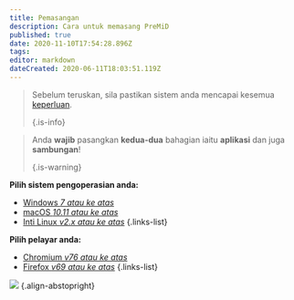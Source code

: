 ```yaml
---
title: Pemasangan
description: Cara untuk memasang PreMiD
published: true
date: 2020-11-10T17:54:28.896Z
tags:
editor: markdown
dateCreated: 2020-06-11T18:03:51.119Z
---
```


> Sebelum teruskan, sila pastikan sistem anda mencapai kesemua [keperluan](/install/requirements). 
> 
> {.is-info}

> Anda **wajib** pasangkan **kedua-dua** bahagian iaitu **aplikasi** dan juga **sambungan**! 
> 
> {.is-warning}

**Pilih sistem pengoperasian anda:**
- [Windows *7 atau ke atas*](/install/windows)
- [macOS *10.11 atau ke atas*](/install/macos)
- [Inti Linux *v2.x atau ke atas*](/install/linux)
{.links-list}

**Pilih pelayar anda:**
- [Chromium *v76 atau ke atas*](/install/chromium)
- [Firefox *v69 atau ke atas*](/install/firefox)
{.links-list}

![](https://a.icons8.com/ajlQdsfa/FZhYWV/svg.svg) {.align-abstopright}